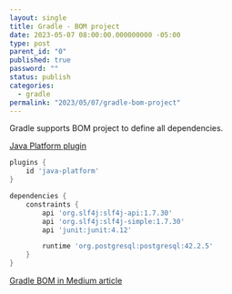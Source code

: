 ```yaml
---
layout: single
title: Gradle - BOM project
date: 2023-05-07 08:00:00.000000000 -05:00
type: post
parent_id: "0"
published: true
password: ""
status: publish
categories:
  - gradle
permalink: "2023/05/07/gradle-bom-project"
---
```


Gradle supports BOM project to define all dependencies.

[Java Platform plugin](https://docs.gradle.org/current/userguide/java_platform_plugin.html#java_platform_plugin)

```groovy
plugins {
    id 'java-platform'
}

dependencies {
    constraints {
        api 'org.slf4j:slf4j-api:1.7.30'
        api 'org.slf4j:slf4j-simple:1.7.30'
        api 'junit:junit:4.12'

        runtime 'org.postgresql:postgresql:42.2.5'
    }
}
```

[Gradle BOM in Medium article](https://medium.com/mwm-io/generate-bill-of-material-bom-with-maven-publish-plugin-f30b44ab5436)